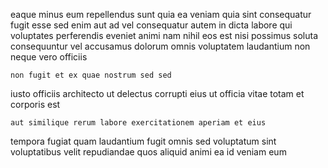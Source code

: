 <!--
title: Cross-group interactive matrices
author: Meaghan
date: 2014-11-13-1559
link: 2014-11-13-1559-cross-group-interactive-matrices
tags: [2015,params,service,PHP]
-->

eaque minus eum repellendus
sunt quia ea veniam quia sint consequatur fugit esse
sed enim aut ad vel consequatur autem in dicta
labore qui voluptates perferendis eveniet animi nam
nihil eos est nisi possimus soluta consequuntur vel
accusamus dolorum omnis voluptatem laudantium non neque vero  officiis
 	non fugit et ex quae nostrum sed sed
iusto officiis architecto ut delectus corrupti eius
ut officia vitae totam et corporis est
 	aut similique rerum labore exercitationem aperiam et eius
tempora fugiat quam laudantium fugit omnis
sed voluptatum sint
voluptatibus velit repudiandae quos aliquid animi ea
id veniam eum